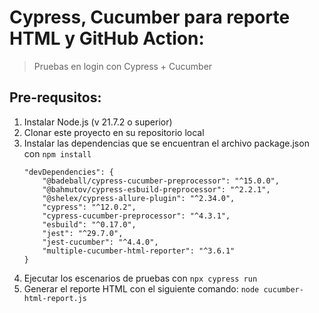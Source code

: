 # Cypress, Cucumber para reporte HTML y GitHub Action:
>  Pruebas en login con Cypress + Cucumber

## Pre-requsitos:
1. Instalar Node.js (v 21.7.2 o superior)
2. Clonar este proyecto en su repositorio local
3. Instalar las dependencias que se encuentran el archivo package.json con `npm install`
    ``` gherkin
    "devDependencies": {
        "@badeball/cypress-cucumber-preprocessor": "^15.0.0",
        "@bahmutov/cypress-esbuild-preprocessor": "^2.2.1",
        "@shelex/cypress-allure-plugin": "^2.34.0",
        "cypress": "^12.0.2",
        "cypress-cucumber-preprocessor": "^4.3.1",
        "esbuild": "^0.17.0",
        "jest": "^29.7.0",
        "jest-cucumber": "^4.4.0",
        "multiple-cucumber-html-reporter": "^3.6.1"
    }
    ```   
4. Ejecutar los escenarios de pruebas con `npx cypress run`
5. Generar el reporte HTML con el siguiente comando: `node cucumber-html-report.js`